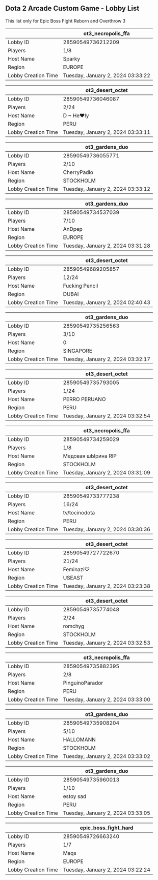 ## Dota 2 Arcade Custom Game - Lobby List

This list only for Epic Boss Fight Reborn and Overthrow 3

|  | ot3_necropolis_ffa |
| ------ | ------ |
| Lobby ID | 28590549736212209 |
| Players | 1/8 |
| Host Name | Sparky |
| Region | EUROPE |
| Lobby Creation Time | Tuesday, January 2, 2024 03:33:22 |


|  | ot3_desert_octet |
| ------ | ------ |
| Lobby ID | 28590549736046087 |
| Players | 2/24 |
| Host Name | D ~ He♥ly |
| Region | PERU |
| Lobby Creation Time | Tuesday, January 2, 2024 03:33:11 |


|  | ot3_gardens_duo |
| ------ | ------ |
| Lobby ID | 28590549736055771 |
| Players | 2/10 |
| Host Name | CherryPadlo |
| Region | STOCKHOLM |
| Lobby Creation Time | Tuesday, January 2, 2024 03:33:12 |


|  | ot3_gardens_duo |
| ------ | ------ |
| Lobby ID | 28590549734537039 |
| Players | 7/10 |
| Host Name | AnDpep |
| Region | EUROPE |
| Lobby Creation Time | Tuesday, January 2, 2024 03:31:28 |


|  | ot3_desert_octet |
| ------ | ------ |
| Lobby ID | 28590549689205857 |
| Players | 12/24 |
| Host Name | Fucking Pencil |
| Region | DUBAI |
| Lobby Creation Time | Tuesday, January 2, 2024 02:40:43 |


|  | ot3_gardens_duo |
| ------ | ------ |
| Lobby ID | 28590549735256563 |
| Players | 3/10 |
| Host Name | 0 |
| Region | SINGAPORE |
| Lobby Creation Time | Tuesday, January 2, 2024 03:32:17 |


|  | ot3_desert_octet |
| ------ | ------ |
| Lobby ID | 28590549735793005 |
| Players | 1/24 |
| Host Name | PERRO PERUANO |
| Region | PERU |
| Lobby Creation Time | Tuesday, January 2, 2024 03:32:54 |


|  | ot3_necropolis_ffa |
| ------ | ------ |
| Lobby ID | 28590549734259029 |
| Players | 1/8 |
| Host Name | Медовая шЫрина RIP |
| Region | STOCKHOLM |
| Lobby Creation Time | Tuesday, January 2, 2024 03:31:09 |


|  | ot3_desert_octet |
| ------ | ------ |
| Lobby ID | 28590549733777238 |
| Players | 16/24 |
| Host Name | tv/tocinodota |
| Region | PERU |
| Lobby Creation Time | Tuesday, January 2, 2024 03:30:36 |


|  | ot3_desert_octet |
| ------ | ------ |
| Lobby ID | 28590549727722670 |
| Players | 21/24 |
| Host Name | Feminazi♡ |
| Region | USEAST |
| Lobby Creation Time | Tuesday, January 2, 2024 03:23:38 |


|  | ot3_desert_octet |
| ------ | ------ |
| Lobby ID | 28590549735774048 |
| Players | 2/24 |
| Host Name | romchyg |
| Region | STOCKHOLM |
| Lobby Creation Time | Tuesday, January 2, 2024 03:32:53 |


|  | ot3_necropolis_ffa |
| ------ | ------ |
| Lobby ID | 28590549735882395 |
| Players | 2/8 |
| Host Name | PinguinoParador |
| Region | PERU |
| Lobby Creation Time | Tuesday, January 2, 2024 03:33:00 |


|  | ot3_gardens_duo |
| ------ | ------ |
| Lobby ID | 28590549735908204 |
| Players | 5/10 |
| Host Name | HALLOMANN |
| Region | STOCKHOLM |
| Lobby Creation Time | Tuesday, January 2, 2024 03:33:02 |


|  | ot3_gardens_duo |
| ------ | ------ |
| Lobby ID | 28590549735960013 |
| Players | 1/10 |
| Host Name | estoy sad |
| Region | PERU |
| Lobby Creation Time | Tuesday, January 2, 2024 03:33:05 |


|  | epic_boss_fight_hard |
| ------ | ------ |
| Lobby ID | 28590549726663240 |
| Players | 1/7 |
| Host Name | Maqs |
| Region | EUROPE |
| Lobby Creation Time | Tuesday, January 2, 2024 03:22:24 |


